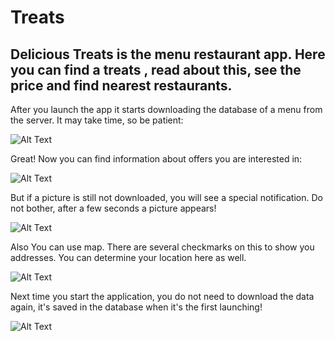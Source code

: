 # Treats
## Delicious Treats is the menu restaurant app. Here you can find a treats , read about this, see the price and find nearest restaurants.


After you launch the app it starts downloading the database of a menu from the server. It may take time, so be patient:

![Alt Text](https://thumbs.gfycat.com/FearfulCourageousAmazonparrot-size_restricted.gif)


Great! Now you can find information about offers you are interested in:

![Alt Text](https://thumbs.gfycat.com/AmbitiousShockedHeifer-size_restricted.gif)

But if a picture is still not downloaded, you will see a special notification. Do not bother, after a few seconds a picture appears!

![Alt Text](https://thumbs.gfycat.com/ForkedUnderstatedArchaeocete-size_restricted.gif)

Also You can use map. There are several checkmarks on this to show you addresses.	You can determine your location here as well.

![Alt Text](https://thumbs.gfycat.com/ScentedMinorDipper-size_restricted.gif)

Next time you start the application, you do not need to download the data again, it's saved in the database when it's the first launching!

![Alt Text](https://thumbs.gfycat.com/GoldenSlushyAbyssiniancat-size_restricted.gif)
